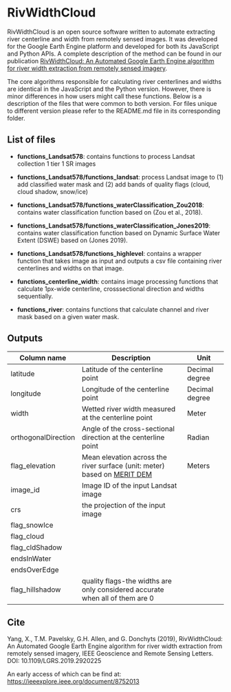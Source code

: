 # RivWidthCloud

RivWidthCloud is an open source software written to automate extracting river centerline and width from remotely sensed images. It was developed for the Google Earth Engine platform and developed for both its JavaScript and Python APIs. A complete description of the method can be found in our publication [RivWidthCloud: An Automated Google Earth Engine algorithm for river width extraction from remotely sensed imagery](https://ieeexplore.ieee.org/document/8752013).

The core algorithms responsible for calculating river centerlines and widths are identical in the JavaScript and the Python version. However, there is minor differences in how users might call these functions. Below is a description of the files that were common to both version. For files unique to different version please refer to the README.md file in its corresponding folder.

## List of files

* __functions_Landsat578__: contains functions to process Landsat collection 1 tier 1 SR images
* __functions_Landsat578/functions_landsat__: process Landsat image to (1) add classified water mask and (2) add bands of quality flags (cloud, cloud shadow, snow/ice)
* __functions_Landsat578/functions_waterClassification_Zou2018__: contains water classification function based on (Zou et al., 2018).
* __functions_Landsat578/functions_waterClassification_Jones2019__: contains water classification function based on Dynamic Surface Water Extent (DSWE) based on (Jones 2019).
* __functions_Landsat578/functions_highlevel__: contains a wrapper function that takes image as input and outputs a csv file containing river centerlines and widths on that image.

* __functions_centerline_width__: contains image processing functions that calculate 1px-wide centerline, crosssectional direction and widths sequentially.
* __functions_river__: contains functions that calculate channel and river mask based on a given water mask.

## Outputs

Column name|Description|Unit
-------|---------|---------
latitude|Latitude of the centerline point|Decimal degree
longitude|Longitude of the centerline point|Decimal degree
width|Wetted river width measured at the centerline point|Meter
orthogonalDirection|Angle of the cross-sectional direction at the centerline point|Radian
flag_elevation|Mean elevation across the river surface (unit: meter) based on [MERIT DEM](http://hydro.iis.u-tokyo.ac.jp/~yamadai/MERIT_DEM/)|Meters
image_id|Image ID of the input Landsat image|
crs|the projection of the input image|
flag_snowIce||
flag_cloud||
flag_cldShadow||
endsInWater||
endsOverEdge||
flag_hillshadow|quality flags-the widths are only considered accurate when all of them are 0|

## Cite

Yang, X., T.M. Pavelsky, G.H. Allen, and G. Donchyts (2019), RivWidthCloud: An Automated Google Earth Engine algorithm for river width extraction from remotely sensed imagery, IEEE Geoscience and Remote Sensing Letters. DOI: 10.1109/LGRS.2019.2920225

An early access of which can be find at: https://ieeexplore.ieee.org/document/8752013
